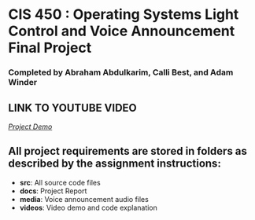 # CIS 450 : Operating Systems Light Control and Voice Announcement Final Project
### Completed by Abraham Abdulkarim, Calli Best, and Adam Winder

## LINK TO YOUTUBE VIDEO

[*Project Demo*
](https://www.youtube.com/watch?v=cbD7phfZ-fg)


## All project requirements are stored in folders as described by the assignment instructions:

- **src**: All source code files
- **docs**: Project Report
- **media**: Voice announcement audio files
- **videos**: Video demo and code explanation
